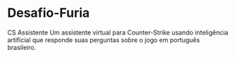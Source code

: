 # Desafio-Furia

CS Assistente
Um assistente virtual para Counter-Strike usando inteligência artificial que responde suas perguntas sobre o jogo em português brasileiro.
